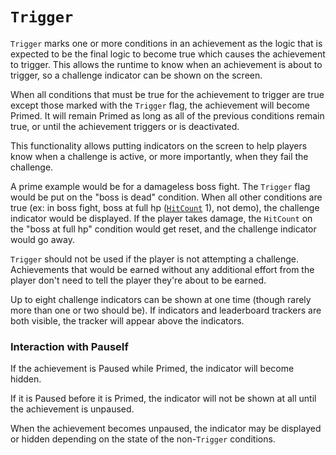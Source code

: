 # `Trigger`

`Trigger` marks one or more conditions in an achievement as the logic that is expected to be the final logic to become true which causes the achievement to trigger. This allows the runtime to know when an achievement is about to trigger, so a challenge indicator can be shown on the screen.

When all conditions that must be true for the achievement to trigger are true except those marked with the `Trigger` flag, the achievement will become Primed. It will remain Primed as long as all of the previous conditions remain true, or until the achievement triggers or is deactivated.

This functionality allows putting indicators on the screen to help players know when a challenge is active, or more importantly, when they fail the challenge.

A prime example would be for a damageless boss fight. The `Trigger` flag would be put on the "boss is dead" condition. When all other conditions are true (ex: in boss fight, boss at full hp ([`HitCount`](/developer-docs/hit-counts) 1), not demo), the challenge indicator would be displayed. If the player takes damage, the `HitCount` on the "boss at full hp" condition would get reset, and the challenge indicator would go away.

`Trigger` should not be used if the player is not attempting a challenge. Achievements that would be earned without any additional effort from the player don't need to tell the player they're about to be earned.

Up to eight challenge indicators can be shown at one time (though rarely more than one or two should be). If indicators and leaderboard trackers are both visible, the tracker will appear above the indicators.

### Interaction with PauseIf

If the achievement is Paused while Primed, the indicator will become hidden.

If it is Paused before it is Primed, the indicator will not be shown at all until the achievement is unpaused.

When the achievement becomes unpaused, the indicator may be displayed or hidden depending on the state of the non-`Trigger` conditions.
